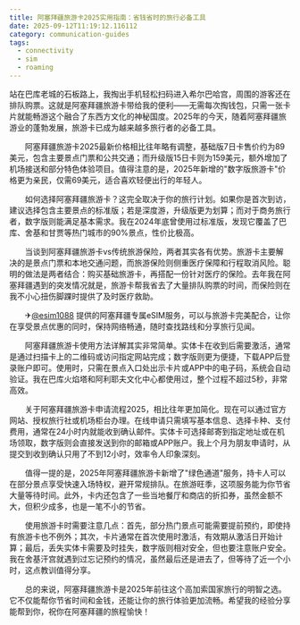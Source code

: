 ```yaml
---
title: 阿塞拜疆旅游卡2025实用指南：省钱省时的旅行必备工具
date: 2025-09-12T11:19:12.116112
category: communication-guides
tags:
  - connectivity
  - sim
  - roaming
---
```


站在巴库老城的石板路上，我掏出手机轻松扫码进入希尔巴哈宫，周围的游客还在排队购票。这就是阿塞拜疆旅游卡带给我的便利——无需每次掏钱包，只需一张卡片就能畅游这个融合了东西方文化的神秘国度。2025年的今天，随着阿塞拜疆旅游业的蓬勃发展，旅游卡已成为越来越多旅行者的必备工具。

　　阿塞拜疆旅游卡2025最新价格相比往年略有调整，基础版7日卡售价约为89美元，包含主要景点门票和公共交通；而升级版15日卡则为159美元，额外增加了机场接送和部分特色体验项目。值得注意的是，2025年新增的"数字版旅游卡"价格更为亲民，仅需69美元，适合喜欢轻便出行的年轻人。

　　如何选择阿塞拜疆旅游卡？这完全取决于你的旅行计划。如果你是首次到访，建议选择包含主要景点的标准版；若是深度游，升级版更为划算；而对于商务旅行者，数字版则能满足基本需求。我在2024年底曾使用过标准版，发现它覆盖了巴库、舍基和甘贾等热门城市的90%景点，性价比极高。

　　当谈到阿塞拜疆旅游卡vs传统旅游保险，两者其实各有优势。旅游卡主要解决的是景点门票和本地交通问题，而旅游保险则侧重医疗保障和行程取消风险。聪明的做法是两者结合：购买基础旅游卡，再搭配一份针对医疗的保险。去年我在阿塞拜疆遇到的突发情况就是，旅游卡帮我省去了大量排队购票的时间，而保险则在我不小心扭伤脚踝时提供了及时医疗救助。

　　✈[@esim1088](https://t.me/s/esim1088) 提供的阿塞拜疆专属eSIM服务，可以与旅游卡完美配合，让你在享受景点优惠的同时，保持网络畅通，随时查找路线和分享旅行见闻。

　　阿塞拜疆旅游卡使用方法详解其实非常简单。实体卡在收到后需要激活，通常是通过扫描卡上的二维码或访问指定网站完成；数字版则更为便捷，下载APP后登录账户即可。使用时，只需在景点入口处出示卡片或APP中的电子码，系统会自动验证。我在巴库火焰塔和阿利耶夫文化中心都使用过，整个过程不超过5秒，非常高效。

　　关于阿塞拜疆旅游卡申请流程2025，相比往年更加简化。现在可以通过官方网站、授权旅行社或机场柜台办理。在线申请只需填写基本信息、选择卡种、支付费用，通常在24小时内就能收到确认邮件。实体卡可选择邮寄到指定地址或在机场领取，数字版则会直接发送到你的邮箱或APP账户。我上个月为朋友申请时，从提交到收到确认只用了不到12小时，效率令人印象深刻。

　　值得一提的是，2025年阿塞拜疆旅游卡新增了"绿色通道"服务，持卡人可以在部分景点享受快速入场特权，避开常规排队。在旅游旺季，这项服务能为你节省大量等待时间。此外，卡内还包含了一些当地餐厅和商店的折扣券，虽然金额不大，但积少成多，也是一笔不小的节省。

　　使用旅游卡时需要注意几点：首先，部分热门景点可能需要提前预约，即使持有旅游卡也不例外；其次，卡片通常在首次使用时激活，有效期从激活日开始计算；最后，丢失实体卡需要及时挂失，数字版则相对安全，但也要注意账户安全。我在舍基汗宫就遇到过忘记预约的情况，虽然最后还是进去了，但等待了近一个小时，这点教训值得分享。

　　总的来说，阿塞拜疆旅游卡是2025年前往这个高加索国家旅行的明智之选。它不仅能帮你节省时间和金钱，还能让你的旅行体验更加流畅。希望我的经验分享能帮到你，祝你在阿塞拜疆的旅程愉快！